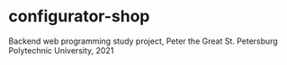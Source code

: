 # configurator-shop

Backend web programming study project, Peter the Great St. Petersburg Polytechnic University, 2021
